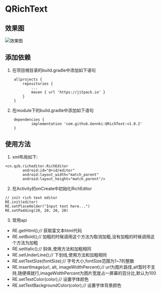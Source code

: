 # QRichText

## 效果图
![效果图](https://ws1.sinaimg.cn/large/006zFkU4gy1ftl3j9k6zug30go0ljke2.gif)

## 添加依赖
1. 在项目根目录的build.gradle中添加如下语句
```
	allprojects {
		repositories {
			...
			maven { url 'https://jitpack.io' }
		}
	}
```
2. 在module下的build.gradle中添加如下语句
```
	dependencies {
	        implementation 'com.github.Gennki:QRichText:v1.0.2'
	}

```

## 使用方法
1. xml布局如下:
```
<cn.qzb.richeditor.RichEditor
        android:id="@+id/editor"
        android:layout_width="match_parent"
        android:layout_height="match_parent"/>
```
2. 在Activity的onCreate中初始化RichEditor
```
// init rich text editor
RE.init(editor)
RE.setPlaceHolder("Input text here...")
RE.setPadding(20, 20, 20, 20)
```
3. 常用api
- RE.getHtml();// 获取富文本html代码
- RE.setBold();// 加粗的时候调用这个方法为取消加粗,没有加粗的时候调用这个方法为加粗
- RE.setItalic();// 斜体,使用方法和加粗相同
- RE.setUnderLine();// 下划线,使用方法和加粗相同
- RE.setTextSize(fontSize);// 字号大小,fontSize范围为1~7的整数
- RE.insertImage(url, alt, imageWidthPercent);// url为图片路径,alt暂时不支持,随便填就行,imageWidthPercent为图片宽度占一屏幕的百分比,默认为100
- RE.setTextColor(color);// 设置字体颜色
- RE.setTextBackgroundColor(color);// 设置字体背景颜色
